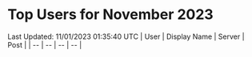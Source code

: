 # Top Users for November 2023
Last Updated: 11/01/2023 01:35:40 UTC
| User | Display Name | Server | Post |
| -- | -- | -- | -- |
